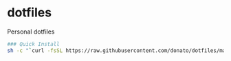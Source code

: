 dotfiles
========

Personal dotfiles

```sh
### Quick Install
sh -c "`curl -fsSL https://raw.githubusercontent.com/donato/dotfiles/master/install.sh`"
```


